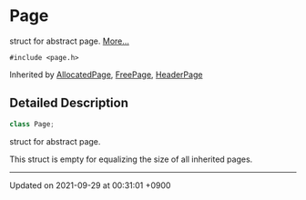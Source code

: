

# Page



struct for abstract page.  [More...](#detailed-description)


`#include <page.h>`

Inherited by [AllocatedPage](/Classes/AllocatedPage), [FreePage](/Classes/FreePage), [HeaderPage](/Classes/HeaderPage)

## Detailed Description

```cpp
class Page;
```

struct for abstract page. 

This struct is empty for equalizing the size of all inherited pages. 

-------------------------------

Updated on 2021-09-29 at 00:31:01 +0900